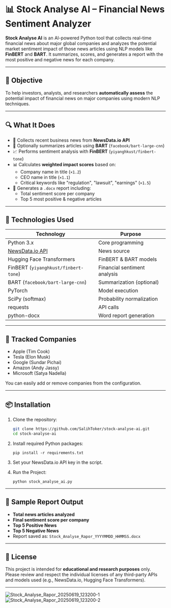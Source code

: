 # 📊 Stock Analyse AI – Financial News Sentiment Analyzer

**Stock Analyse AI** is an AI-powered Python tool that collects real-time financial news about major global companies and analyzes the potential market sentiment impact of those news articles using NLP models like **FinBERT** and **BART**. It summarizes, scores, and generates a report with the most positive and negative news for each company.

---

## 🎯 Objective

To help investors, analysts, and researchers **automatically assess** the potential impact of financial news on major companies using modern NLP techniques.

---

## 🔍 What It Does

- 🔎 Collects recent business news from **NewsData.io API**
- 🧠 Optionally summarizes articles using **BART** (`facebook/bart-large-cnn`)
- 📈 Performs sentiment analysis with **FinBERT** (`yiyanghkust/finbert-tone`)
- 📊 Calculates **weighted impact scores** based on:
  - Company name in title (`×1.2`)
  - CEO name in title (`×1.1`)
  - Critical keywords like "regulation", "lawsuit", "earnings" (`×1.5`)
- 📄 Generates a `.docx` report including:
  - Total sentiment score per company
  - Top 5 most positive & negative articles

---

## 🧪 Technologies Used

| Technology | Purpose |
|------------|---------|
| Python 3.x | Core programming |
| [NewsData.io API](https://newsdata.io/) | News source |
| Hugging Face Transformers | FinBERT & BART models |
| FinBERT (`yiyanghkust/finbert-tone`) | Financial sentiment analysis |
| BART (`facebook/bart-large-cnn`) | Summarization (optional) |
| PyTorch | Model execution |
| SciPy (softmax) | Probability normalization |
| requests | API calls |
| python-docx | Word report generation |

---

## 🏢 Tracked Companies

- Apple (Tim Cook)  
- Tesla (Elon Musk)  
- Google (Sundar Pichai)  
- Amazon (Andy Jassy)  
- Microsoft (Satya Nadella)

You can easily add or remove companies from the configuration.

---

## 📦 Installation

1. Clone the repository:
   ```bash
   git clone https://github.com/SalihToker/stock-analyse-ai.git
   cd stock-analyse-ai
   ```
2. Install required Python packages:
   ```
   pip install -r requirements.txt
   ```
3. Set your NewsData.io API key in the script.

4. Run the Project:
   ```
   python stock_analyse_ai.py
   ```

---

## 📄 Sample Report Output

- **Total news articles analyzed**
- **Final sentiment score per company**
- **Top 5 Positive News**
- **Top 5 Negative News**
- Report saved as: `Stock_Analyse_Rapor_YYYYMMDD_HHMMSS.docx`

---

## 📃 License

This project is intended for **educational and research purposes** only.  
Please review and respect the individual licenses of any third-party APIs and models used (e.g., NewsData.io, Hugging Face Transformers).

---
![Stock_Analyse_Rapor_20250619_123200-1](https://github.com/user-attachments/assets/03a9520d-73eb-4735-829e-9e1c96936ae5)
![Stock_Analyse_Rapor_20250619_123200-2](https://github.com/user-attachments/assets/f14d6745-66b3-4052-ba5d-167f98d14a02)
